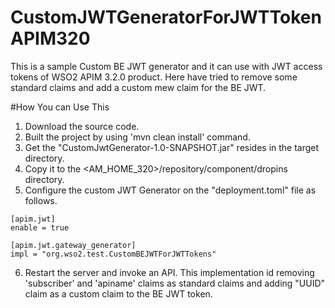# CustomJWTGeneratorForJWTTokenAPIM320
This is a sample Custom BE JWT generator and it can use with JWT access tokens of WSO2 APIM 3.2.0 product. Here have tried to remove some standard claims and add a custom mew claim for the BE JWT.

#How You can Use This
1. Download the source code.
2. Built the project by using 'mvn clean install' command.
3. Get the "CustomJwtGenerator-1.0-SNAPSHOT.jar" resides in the target directory.
4. Copy it to the <AM_HOME_320>/repository/component/dropins directory.
5. Configure the custom JWT Generator on the "deployment.toml" file as follows.
````
[apim.jwt]
enable = true

[apim.jwt.gateway_generator]
impl = "org.wso2.test.CustomBEJWTForJWTTokens"
````
6. Restart the server and invoke an API. This implementation id removing 'subscriber' and 'apiname' claims as standard claims and adding "UUID" claim as a custom claim to the BE JWT token.  
